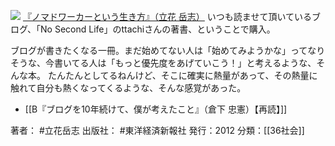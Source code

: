
[![](https://images-fe.ssl-images-amazon.com/images/I/51YAiXV9H3L._SL160_.jpg)](http://www.amazon.co.jp/exec/obidos/ASIN/4492044620/choiyaki81-22/ref=nosim)
[『ノマドワーカーという生き方』（立花 岳志）](http://www.amazon.co.jp/exec/obidos/ASIN/4492044620/choiyaki81-22/ref=nosim)
いつも読ませて頂いているブログ、「No Second Life」のttachiさんの著書、ということで購入。

ブログが書きたくなる一冊。まだ始めてない人は「始めてみようかな」ってなりそうな、今書いてる人は「もっと優先度をあげていこう！」と考えるような、そんな本。
たんたんとしてるねんけど、そこに確実に熱量があって、その熱量に触れて自分も熱くなってくるような、そんな感覚があった。

- [[B『ブログを10年続けて、僕が考えたこと』（倉下 忠憲）【再読】]]

著者： #立花岳志 
出版社： #東洋経済新報社
発行：2012
分類：[[36社会]]
